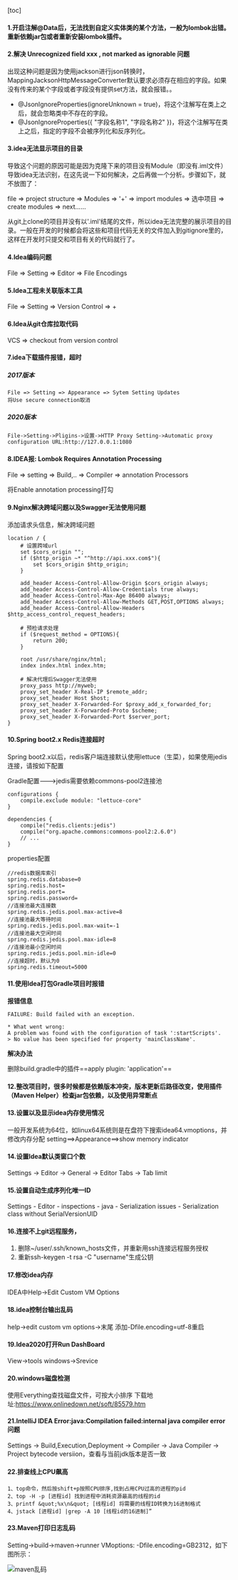 [toc]

#### 1.开启注解@Data后，无法找到自定义实体类的某个方法，一般为lombok出错。重新依赖jar包或者重新安装lombok插件。


#### 2.解决 Unrecognized field xxx , not marked as ignorable 问题

出现这种问题是因为使用jackson进行json转换时，MappingJacksonHttpMessageConverter默认要求必须存在相应的字段。如果没有传来的某个字段或者字段没有提供set方法，就会报错。。

- @JsonIgnoreProperties(ignoreUnknown = true)，将这个注解写在类上之后，就会忽略类中不存在的字段。
- @JsonIgnoreProperties({ "字段名称1", "字段名称2" })，将这个注解写在类上之后，指定的字段不会被序列化和反序列化。

####  3.idea无法显示项目的目录

导致这个问题的原因可能是因为克隆下来的项目没有Module（即没有.iml文件）导致idea无法识别，在这先说一下如何解决，之后再做一个分析。步骤如下，就不放图了：

file => project structure => Modules =>  '+'  => import modules => 选中项目 => create modules => next......


从git上clone的项目并没有以'.iml'结尾的文件，所以idea无法完整的展示项目的目录。一般在开发的时候都会将这些和项目代码无关的文件加入到gitignore里的，这样在开发时只提交和项目有关的代码就行了。

#### 4.Idea编码问题

File => Setting => Editor => File Encodings

#### 5.Idea工程未关联版本工具

File => Setting => Version Control => +

#### 6.Idea从git仓库拉取代码

VCS => checkout from version control

#### 7.idea下载插件报错，超时
##### 2017版本

    File => Setting => Appearance => Sytem Setting Updates
    将Use secure connection取消
##### 2020版本

    File->Setting->Pligins->设置->HTTP Proxy Setting->Automatic proxy configuration URL:http://127.0.0.1:1080

#### 8.IDEA报:	Lombok Requires Annotation Processing

File => setting => Build,.. => Compiler => annotation Processors 

将Enable annotation processing打勾

#### 9.Nginx解决跨域问题以及Swagger无法使用问题

添加请求头信息，解决跨域问题

```
location / {
	# 设置跨域url
	set $cors_origin "";
	if ($http_origin ~* "^http://api.xxx.com$"){
        set $cors_origin $http_origin;
	}

    add_header Access-Control-Allow-Origin $cors_origin always;
    add_header Access-Control-Allow-Credentials true always;
    add_header Access-Control-Max-Age 86400 always;
    add_header Access-Control-Allow-Methods GET,POST,OPTIONS always;
    add_header Access-Control-Allow-Headers $http_access_control_request_headers;

	# 预检请求处理
	if ($request_method = OPTIONS){
        return 200;
	}

    root /usr/share/nginx/html;
    index index.html index.htm;

    # 解决代理后Swagger无法使用
    proxy_pass http://myweb;
    proxy_set_header X-Real-IP $remote_addr;
    proxy_set_header Host $host;
    proxy_set_header X-Forwarded-For $proxy_add_x_forwarded_for;
    proxy_set_header X-Forwarded-Proto $scheme;
    proxy_set_header X-Forwarded-Port $server_port;
}
```

#### 10.Spring boot2.x Redis连接超时

Spring boot2.x以后，redis客户端连接默认使用lettuce（生菜），如果使用jedis连接，请按如下配置

Gradle配置--->jedis需要依赖commons-pool2连接池
```
configurations {
	compile.exclude module: "lettuce-core"
}

dependencies {
	compile("redis.clients:jedis")
	compile("org.apache.commons:commons-pool2:2.6.0")
	// ...
}
```

properties配置

```
//redis数据库索引
spring.redis.database=0
spring.redis.host=
spring.redis.port=
spring.redis.password=
//连接池最大连接数
spring.redis.jedis.pool.max-active=8
//连接池最大等待时间
spring.redis.jedis.pool.max-wait=-1
//连接池最大空闲时间
spring.redis.jedis.pool.max-idle=8
//连接池最小空闲时间
spring.redis.jedis.pool.min-idle=0
//连接超时，默认为0
spring.redis.timeout=5000
```
#### 11.使用Idea打包Gradle项目时报错
**报错信息**

```
FAILURE: Build failed with an exception.

* What went wrong:
A problem was found with the configuration of task ':startScripts'.
> No value has been specified for property 'mainClassName'.

```

**解决办法**

删除build.gradle中的插件==apply plugin: 'application'==

#### 12.整改项目时，很多时候都是依赖版本冲突，版本更新后路径改变，使用插件（Maven Helper）检查jar包依赖，以及使用异常断点

#### 13.设置以及显示idea内存使用情况
一般开发系统为64位，如linux64系统则是在盘符下搜索idea64.vmoptions，并修改内存分配
setting==>Appearance==>show memory indicator


#### 14.设置Idea默认类窗口个数
Settings -> Editor -> General -> Editor Tabs -> Tab limit

#### 15.设置自动生成序列化唯一ID
Settings - Editor - inspections - java - Serialization issues - Serialization class without SerialVersionUID

#### 16.连接不上git远程服务，
1. 删除~/user/.ssh/known_hosts文件，并重新用ssh连接远程服务授权
1. 重新ssh-keygen -t rsa -C "username"生成公钥

#### 17.修改idea内存
IDEA中Help->Edit Custom VM Options

#### 18.idea控制台输出乱码
help->edit custom vm options->末尾
  添加-Dfile.encoding=utf-8重启


#### 19.Idea2020打开Run DashBoard
View->tools windows->Srevice

#### 20.windows磁盘检测
使用Everything查找磁盘文件，可按大小排序
下载地址:https://www.onlinedown.net/soft/85579.htm

#### 21.IntelliJ IDEA Error:java:Compilation failed:internal java compiler error 问题
Settings -> Build,Execution,Deployment -> Compiler -> Java Compiler -> Project bytecode versiion，查看与当前jdk版本是否一致


#### 22.排查线上CPU飙高

```
1、top命令，然后按shift+p按照CPU排序,找到占用CPU过高的进程的pid
2、top -H -p [进程id] 找到进程中消耗资源最高的线程的id
3、printf &quot;%x\n&quot; [线程id] 将需要的线程ID转换为16进制格式
4、jstack [进程id] |grep -A 10 [线程id的16进制]” 
```



#### 23.Maven打印日志乱码

Setting->build->maven->runner VMoptions: -Dfile.encoding=GB2312，如下图所示： 

![maven乱码](images/2018022719312728.png)







